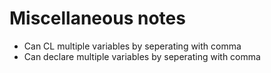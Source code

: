 # Miscellaneous notes

- Can CL multiple variables by seperating with comma
- Can declare multiple variables by seperating with comma
